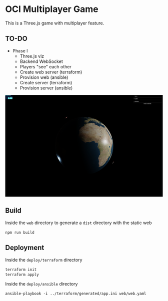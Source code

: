 # OCI Multiplayer Game

This is a Three.js game with multiplayer feature.

## TO-DO

- Phase I
  - Three.js viz
  - Backend WebSocket
  - Players "see" each other
  - Create web server (terraform)
  - Provision web (ansible)
  - Create server (terraform)
  - Provision server (ansible)

![Web Screenshot](images/web.png)

## Build

Inside the `web` directory to generate a `dist` directory with the static web
```
npm run build
```

## Deployment

Inside the `deploy/terraform` directory

```
terraform init
terraform apply
```

Inside the `deploy/ansible` directory

```
ansible-playbook -i ../terraform/generated/app.ini web/web.yaml
```